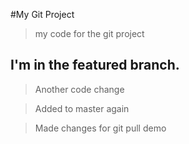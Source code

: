 #My Git Project

> my code for the git project

## I'm in the featured branch.

> Another code change

> Added to master again

> Made changes for git pull demo
